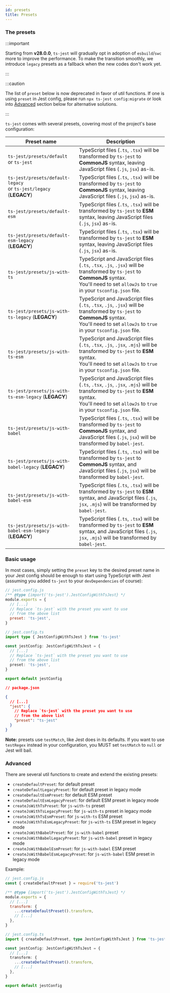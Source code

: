 ```yaml
---
id: presets
title: Presets
---
```


### The presets

:::important

Starting from **v28.0.0**, `ts-jest` will gradually opt in adoption of `esbuild`/`swc` more to improve the performance. To make the transition smoothly, we introduce `legacy` presets as a fallback when the new codes don't work yet.

:::

:::caution

The list of `preset` below is now deprecated in favor of util functions. If one is using `preset` in Jest config, please run `npx ts-jest config:migrate` or look into [Advanced](#advanced) section below for alternative solutions.

:::

`ts-jest` comes with several presets, covering most of the project's base configuration:

| Preset name                                                           | Description                                                                                                                                                                                         |
| --------------------------------------------------------------------- | --------------------------------------------------------------------------------------------------------------------------------------------------------------------------------------------------- |
| `ts-jest/presets/default`<br/>or `ts-jest`                            | TypeScript files (`.ts`, `.tsx`) will be transformed by `ts-jest` to **CommonJS** syntax, leaving JavaScript files (`.js`, `jsx`) as-is.                                                            |
| `ts-jest/presets/default-legacy`<br/>or `ts-jest/legacy` (**LEGACY**) | TypeScript files (`.ts`, `.tsx`) will be transformed by `ts-jest` to **CommonJS** syntax, leaving JavaScript files (`.js`, `jsx`) as-is.                                                            |
| `ts-jest/presets/default-esm`<br/>                                    | TypeScript files (`.ts`, `.tsx`) will be transformed by `ts-jest` to **ESM** syntax, leaving JavaScript files (`.js`, `jsx`) as-is.                                                                 |
| `ts-jest/presets/default-esm-legacy`<br/> (**LEGACY**)                | TypeScript files (`.ts`, `.tsx`) will be transformed by `ts-jest` to **ESM** syntax, leaving JavaScript files (`.js`, `jsx`) as-is.                                                                 |
| `ts-jest/presets/js-with-ts`                                          | TypeScript and JavaScript files (`.ts`, `.tsx`, `.js`, `.jsx`) will be transformed by `ts-jest` to **CommonJS** syntax.<br/>You'll need to set `allowJs` to `true` in your `tsconfig.json` file.    |
| `ts-jest/presets/js-with-ts-legacy` (**LEGACY**)                      | TypeScript and JavaScript files (`.ts`, `.tsx`, `.js`, `.jsx`) will be transformed by `ts-jest` to **CommonJS** syntax.<br/>You'll need to set `allowJs` to `true` in your `tsconfig.json` file.    |
| `ts-jest/presets/js-with-ts-esm`                                      | TypeScript and JavaScript files (`.ts`, `.tsx`, `.js`, `.jsx`, `.mjs`) will be transformed by `ts-jest` to **ESM** syntax.<br/>You'll need to set `allowJs` to `true` in your `tsconfig.json` file. |
| `ts-jest/presets/js-with-ts-esm-legacy` (**LEGACY**)                  | TypeScript and JavaScript files (`.ts`, `.tsx`, `.js`, `.jsx`, `.mjs`) will be transformed by `ts-jest` to **ESM** syntax.<br/>You'll need to set `allowJs` to `true` in your `tsconfig.json` file. |
| `ts-jest/presets/js-with-babel`                                       | TypeScript files (`.ts`, `.tsx`) will be transformed by `ts-jest` to **CommonJS** syntax, and JavaScript files (`.js`, `jsx`) will be transformed by `babel-jest`.                                  |
| `ts-jest/presets/js-with-babel-legacy` (**LEGACY**)                   | TypeScript files (`.ts`, `.tsx`) will be transformed by `ts-jest` to **CommonJS** syntax, and JavaScript files (`.js`, `jsx`) will be transformed by `babel-jest`.                                  |
| `ts-jest/presets/js-with-babel-esm`                                   | TypeScript files (`.ts`, `.tsx`) will be transformed by `ts-jest` to **ESM** syntax, and JavaScript files (`.js`, `jsx`, `.mjs`) will be transformed by `babel-jest`.                               |
| `ts-jest/presets/js-with-babel-esm-legacy` (**LEGACY**)               | TypeScript files (`.ts`, `.tsx`) will be transformed by `ts-jest` to **ESM** syntax, and JavaScript files (`.js`, `jsx`, `.mjs`) will be transformed by `babel-jest`.                               |

### Basic usage

In most cases, simply setting the `preset` key to the desired preset name in your Jest config should be enough to start
using TypeScript with Jest (assuming you added `ts-jest` to your `devDependencies` of course):

```js tab
// jest.config.js
/** @type {import('ts-jest').JestConfigWithTsJest} */
module.exports = {
  // [...]
  // Replace `ts-jest` with the preset you want to use
  // from the above list
  preset: 'ts-jest',
}
```

```ts tab
// jest.config.ts
import type { JestConfigWithTsJest } from 'ts-jest'

const jestConfig: JestConfigWithTsJest = {
  // [...]
  // Replace `ts-jest` with the preset you want to use
  // from the above list
  preset: 'ts-jest',
}

export default jestConfig
```

```JSON tab
// package.json

{
  // [...]
  "jest": {
    // Replace `ts-jest` with the preset you want to use
    // from the above list
    "preset": "ts-jest"
  }
}
```

**Note:** presets use `testMatch`, like Jest does in its defaults. If you want to use `testRegex` instead in your configuration, you MUST set `testMatch` to `null` or Jest will bail.

### Advanced

There are several util functions to create and extend the existing presets:

- `createDefaultPreset`: for default preset
- `createDefaultLegacyPreset`: for default preset in legacy mode
- `createDefaultEsmPreset`: for default ESM preset
- `createDefaultEsmLegacyPreset`: for default ESM preset in legacy mode
- `createJsWithTsPreset`: for `js-with-ts` preset
- `createJsWithTsLegacyPreset`: for `js-with-ts` preset in legacy mode
- `createJsWithTsEsmPreset`: for `js-with-ts` ESM preset
- `createJsWithTsEsmLegacyPreset`: for `js-with-ts` ESM preset in legacy mode
- `createJsWithBabelPreset`: for `js-with-babel` preset
- `createJsWithBabelLegacyPreset`: for `js-with-babel` preset in legacy mode
- `createJsWithBabelEsmPreset`: for `js-with-babel` ESM preset
- `createJsWithBabelEsmLegacyPreset`: for `js-with-babel` ESM preset in legacy mode

Example:

```js tab
// jest.config.js
const { createDefaultPreset } = require('ts-jest')

/** @type {import('ts-jest').JestConfigWithTsJest} */
module.exports = {
  // [...]
  transform: {
    ...createDefaultPreset().transform,
    // [...]
  },
}
```

```ts tab
// jest.config.ts
import { createDefaultPreset, type JestConfigWithTsJest } from 'ts-jest'

const jestConfig: JestConfigWithTsJest = {
  // [...]
  transform: {
    ...createDefaultPreset().transform,
    // [...]
  },
}

export default jestConfig
```

